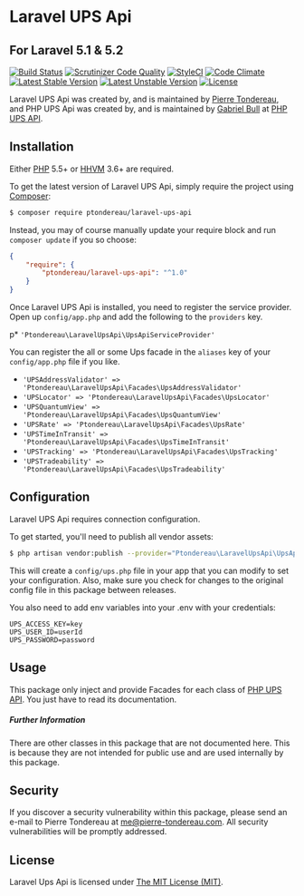 Laravel UPS Api
=================

## For Laravel 5.1 & 5.2

[![Build Status](https://travis-ci.org/ptondereau/Laravel-UPS-Api.svg?branch=master)](https://travis-ci.org/ptondereau/Laravel-UPS-Api)
[![Scrutinizer Code Quality](https://scrutinizer-ci.com/g/ptondereau/Laravel-UPS-Api/badges/quality-score.png?b=master)](https://scrutinizer-ci.com/g/ptondereau/Laravel-UPS-Api/?branch=master)
[![StyleCI](https://styleci.io/repos/54156171/shield)](https://styleci.io/repos/54156171)
[![Code Climate](https://codeclimate.com/github/ptondereau/Laravel-UPS-Api/badges/gpa.svg)](https://codeclimate.com/github/ptondereau/Laravel-UPS-Api)
[![Latest Stable Version](https://poser.pugx.org/ptondereau/laravel-ups-api/v/stable)](https://packagist.org/packages/Ptondereau/laravel-ups-api)
[![Latest Unstable Version](https://poser.pugx.org/ptondereau/laravel-ups-api/v/unstable)](https://packagist.org/packages/Ptondereau/laravel-ups-api)
[![License](https://poser.pugx.org/ptondereau/laravel-ups-api/license)](https://packagist.org/packages/Ptondereau/laravel-ups-api)

Laravel UPS Api was created by, and is maintained by [Pierre Tondereau](https://github.com/ptondereau), and PHP UPS Api was created by, and is maintained by [Gabriel Bull](https://github.com/gabrielbull) at [PHP UPS API](https://github.com/gabrielbull/php-ups-api).

## Installation

Either [PHP](https://php.net) 5.5+ or [HHVM](http://hhvm.com) 3.6+ are required.

To get the latest version of Laravel UPS Api, simply require the project using [Composer](https://getcomposer.org):

```bash
$ composer require ptondereau/laravel-ups-api
```

Instead, you may of course manually update your require block and run `composer update` if you so choose:

```json
{
    "require": {
        "ptondereau/laravel-ups-api": "^1.0"
    }
}
```

Once Laravel UPS Api is installed, you need to register the service provider. Open up `config/app.php` and add the following to the `providers` key.

p* `'Ptondereau\LaravelUpsApi\UpsApiServiceProvider'`

You can register the all or some Ups facade in the `aliases` key of your `config/app.php` file if you like.

* `'UPSAddressValidator' => 'Ptondereau\LaravelUpsApi\Facades\UpsAddressValidator'`
* `'UPSLocator' => 'Ptondereau\LaravelUpsApi\Facades\UpsLocator'`
* `'UPSQuantumView' => 'Ptondereau\LaravelUpsApi\Facades\UpsQuantumView'`
* `'UPSRate' => 'Ptondereau\LaravelUpsApi\Facades\UpsRate'`
* `'UPSTimeInTransit' => 'Ptondereau\LaravelUpsApi\Facades\UpsTimeInTransit'`
* `'UPSTracking' => 'Ptondereau\LaravelUpsApi\Facades\UpsTracking'`
* `'UPSTradeability' => 'Ptondereau\LaravelUpsApi\Facades\UpsTradeability'`


## Configuration

Laravel UPS Api requires connection configuration.

To get started, you'll need to publish all vendor assets:

```bash
$ php artisan vendor:publish --provider="Ptondereau\LaravelUpsApi\UpsApiServiceProvider"
```

This will create a `config/ups.php` file in your app that you can modify to set your configuration. Also, make sure you check for changes to the original config file in this package between releases.

You also need to add env variables into your .env with your credentials:

```text
UPS_ACCESS_KEY=key
UPS_USER_ID=userId
UPS_PASSWORD=password
```

## Usage

This package only inject and provide Facades for each class of [PHP UPS API](https://github.com/gabrielbull/php-ups-api).
You just have to read its documentation.


##### Further Information

There are other classes in this package that are not documented here. This is because they are not intended for public use and are used internally by this package.


## Security

If you discover a security vulnerability within this package, please send an e-mail to Pierre Tondereau at me@pierre-tondereau.com. All security vulnerabilities will be promptly addressed.


## License

Laravel Ups Api is licensed under [The MIT License (MIT)](LICENSE).
